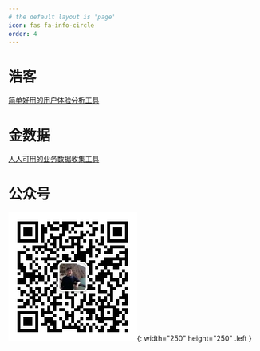 ```yaml
---
# the default layout is 'page'
icon: fas fa-info-circle
order: 4
---
```


# 浩客
[简单好用的用户体验分析工具](https://howxm.com/?utm_source=oscar&utm_medium=blog)
# 金数据
[人人可用的业务数据收集工具](https://jinshuju.net/?utm_source=oscar)
# 公众号
![wechat](/assets/img/wechat.jpg){: width="250" height="250" .left }
